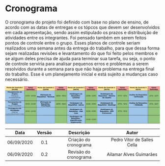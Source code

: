# Cronograma

O cronograma do projeto foi definido com base no plano de ensino, de acordo com as datas de entregas e os tópcos que devem ser desenvolvidos em cada apresentação, sendo assim estipulado os prazos e distribuição de atividades entre os integrantes. Foi pensado também em serem feitos pontos de controle entre o grupo. Esses planos de controle seriam realizados uma semana antes da entrega do trabalho, para que dessa forma sejam realizadas revisões e levantamento do que foi feito pelos membros e se algum deles precisa de ajuda para terminar sua tarefa, ou seja, o ponto de controle serviria para analisar pequenos erros e problemas a serem resolvidos durante a semana para que não haja problema na entrega final do trabalho. Esse é um planejamento inicial e está sujeito a mudanças caso necessário.

![Cronograma](./Images/cronograma.png)

|Data|Versão|Descrição|Autor|
|:--:|:----:|:-------:|:---:|
|06/09/2020|0.1|Criação do cronograma|Pedro Vítor de Salles Cella|
|06/09/2020|0.2|Revisão do cronograma|Ailamar Alves Guimarães|
